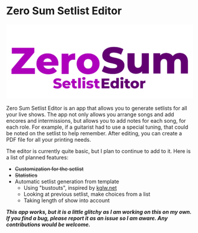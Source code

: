 # Zero Sum Setlist Editor

![Logo](logo.png)

Zero Sum Setlist Editor is an app that allows you to generate setlists for all your live shows. The app not only allows you arrange songs and add encores and intermissions, but allows you to add notes for each song, for each role. For example, if a guitarist had to use a special tuning, that could be noted on the setlist to help remember. After editing, you can create a PDF file for all your printing needs.

The editor is currently quite basic, but I plan to continue to add to it. Here is a list of planned features:
- ~~Customization for the setlist~~
- ~~Statistics~~
- Automatic setlist generation from template
  - Using "bustouts", inspired by [kglw.net](https://kglw.net)
  - Looking at previous setlist, make choices from a list
  - Taking length of show into account

***This app works, but it is a little glitchy as I am working on this on my own. If you find a bug, please report it as an issue so I am aware. Any contributions would be welcome.***

